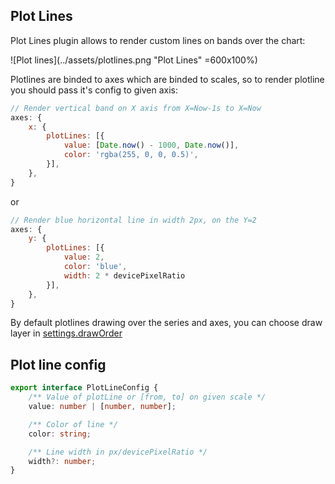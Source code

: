 ## Plot Lines

Plot Lines plugin allows to render custom lines on bands over the chart:

![Plot lines](../assets/plotlines.png "Plot Lines" =600x100%)

Plotlines are binded to axes which are binded to scales, so to render plotline you should pass it's config to given axis:

```js
// Render vertical band on X axis from X=Now-1s to X=Now
axes: {
    x: {
        plotLines: [{
            value: [Date.now() - 1000, Date.now()],
            color: 'rgba(255, 0, 0, 0.5)',
        }],
    },
}
```

or

```js
// Render blue horizontal line in width 2px, on the Y=2
axes: {
    y: {
        plotLines: [{
            value: 2,
            color: 'blue',
            width: 2 * devicePixelRatio
        }],
    },
}
```

By default plotlines drawing over the series and axes, you can choose draw layer in [settings.drawOrder](#settings.drawOrder)

## Plot line config

```ts
export interface PlotLineConfig {
    /** Value of plotLine or [from, to] on given scale */
    value: number | [number, number];

    /** Color of line */
    color: string;

    /** Line width in px/devicePixelRatio */
    width?: number;
}
```
